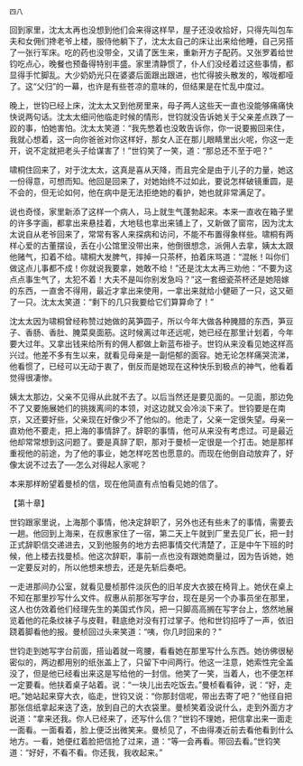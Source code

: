     四八 

   回到家里，沈太太再也没想到他们会来得这样早，屋子还没收拾好，只得先叫包车夫和女佣们搀老爷上楼，服侍他躺下了，沈太太自己的床让出来给他睡，自己另搭了一张行军床。吃的药也没带全，又请了医生来，重新开方子配药。又张罗着给世钧吃点心，晚餐也预备得特别丰盛。家里清静惯了，仆人们没经着过这些事情，都显得手忙脚乱。大少奶奶光只在婆婆后面跟出跟进，也忙得披头散发的，喉咙都哑了。这“父归”的一幕，也许是有些苍凉的意味的，但结果是在忙乱中度过。

   晚上，世钧已经上床，沈太太又到他房里来，母子两人这些天一直也没能够痛痛快快说两句话。沈太太细问他临走时候的情形，世钧就没告诉她关于父亲差点跌了一跤的事，怕她害怕。沈太太笑道：“我先憋着也没敢告诉你，你一说要搬回来住，我就心想着，这一向你爸爸对你这样好，那女人正在那儿眼睛里出火呢，你这一走开，说不定就把老头子给谋害了！”世钧笑了一笑，道：“那总还不至于吧？”

   啸桐住回来了，对于沈太太，这真是喜从天降，而且完全是由于儿子的力量，她这一份得意，可想而知。他回是回来了，对她始终不过如此，要说怎样破镜重圆，是不会的，但无论如何，他在病中是无法拒绝她的看护，她也就非常满足了。

   说也奇怪，家里新添了这样一个病人，马上就生气蓬勃起来。本来一直收在箱子里的许多字画，都拿出来悬挂着，大地毯也拿出来铺上了，又新做了窗帘，因为沈太太说自从老爷回来了，常常有客人来探病和访问，不能不布置得象样些。啸桐有两样心爱的古董摆设，丢在小公馆里没带出来，他倒很想念，派佣人去拿，姨太太跟他赌气，扣着不给。啸桐大发脾气，摔掉一只茶杯，拍着床骂道：“混帐！叫你们做这点儿事都不成！你就说我要拿，她敢不给！”还是沈太太再三劝他：“不要为这点点事生气了，太犯不着！大夫不是叫你别发急吗？”这一套细瓷茶杯还是她陪嫁的东西，一直舍不得用，最近才拿出来使用，一拿出来就给小健砸了一只，这又砸了一只。沈太太笑道：“剩下的几只我要给它们算算命了！”

   沈太太因为啸桐曾经称赞过她做的莴笋圆子，所以今年大做各种腌腊的东西，笋豆子、香肠、香肚、腌菜臭面筋。这时候离过年还远呢，她已经在那里计划着，今年要大过年。又拿出钱来给所有的佣人都做上新蓝布褂子。世钧从来没看见她这样高兴过。他差不多有生以来，就看见母亲是一副悒郁的面容。她无论怎样痛哭流涕，他看惯了，已经可以无动于衷了，倒反而是她现在这种快乐到极点的神气，他看着觉得很凄惨。

   姨太太那边，父亲不见得从此就不去了。以后当然还是要见面的。一见面，那边免不了又要施展她们的挑拨离间的本领，对这边就又会冷淡下来了。世钧要是在南京，又还要好些，父亲现在好像少不了他似的。他走了，父亲一定很失望。母亲一直劝他不要走，把上海的事情辞了。辞职的事情，他可从来没有考虑过。可是最近他却常常想到这问题了。要是真辞了职，那对于曼桢一定很是一个打击。她是那样重视他的前途，为了他的事业，她怎样吃苦也愿意的。而现在他倒自动放弃了，好像太说不过去了──怎么对得起人家呢？

   本来那样盼望着曼桢的信，现在他简直有点怕看见她的信了。

   【第十章】

   世钧跟家里说，上海那个事情，他决定辞职了，另外也还有些未了的事情，需要去一趟。他回到上海来，在叔惠家住了一宿，第二天上午就到厂里去见厂长，把一封正式辞职信交递进去，又到他服务的地方去把事情交代清楚了，正是中午下班的时候，他上楼去找曼桢。他这次辞职，事前一点也没有跟她商量过，因为告诉她，她一定要反对的，所以他想来想去，还是先斩后奏吧。

   一走进那间办公室，就看见曼桢那件淡灰色的旧羊皮大衣披在椅背上。她伏在桌上不知在那里抄写什么文件。叔惠从前那张写字台，现在是另一个办事员坐在那里，这人也仿效着他们经理先生的美国式作风，把一只脚高高搁在写字台上，悠然地展览着他的花条纹袜子与皮鞋，鞋底绝对没有打过掌子。他和世钧招呼了一声，依旧跷着脚看他的报。曼桢回过头来笑道：“咦，你几时回来的？”

   世钧走到她写字台前面，搭讪着就一弯腰，看看她在那里写什么东西。她彷佛很秘密似的，两边都用别的纸张盖上了，只留下中间两行。他这一注意，她索性完全盖没了，但是他已经看出来这是写给他的一封信。他笑了一笑，当着人，也不便怎样一定要看。他扶着桌子站着。说：“一块儿出去吃饭去。”曼桢看看钟，说：“好，走吧。”她站起来穿大衣，临走，世钧又说：“你那封信呢，带出去寄了吧？”他径自把那张信纸拿起来迭了迭，放到自己的大衣袋里。曼桢笑着没说什么，走到外面方才说道：“拿来还我。你人已经来了，还写什么信？”世钧不理她，把信拿出来一面走一面看。一面看着，脸上便泛出微笑来。曼桢见了，不由得凑近前去看他看到什么地方。一看，她便红着脸把信抢了过来，道：“等一会再看。带回去看。”世钧笑道：“好好，不看不看。你还我，我收起来。”

